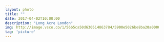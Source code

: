 ```yaml
---
layout: photo
title: ""
date: 2017-04-02T10:00:00
description: "Long Acre London"
img: http://image.vsco.co/1/56b5ca50d630514863784/5900e5026be8ba20a0000005/480x849/93d54c7a-a3fc-4356-afed-d009e50124d3340746339.jpg
tag: 'picture'
---
```



